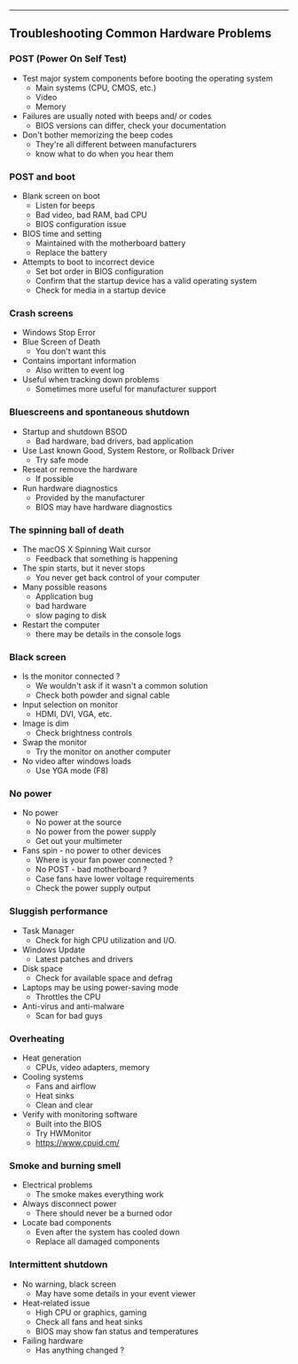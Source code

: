 
---

## Troubleshooting Common Hardware Problems

### POST (Power On Self Test)
- Test major system components before booting the operating system
	- Main systems (CPU, CMOS, etc.)
	- Video
	- Memory
- Failures are usually noted with beeps and/ or codes
	- BIOS versions can differ, check your documentation
- Don't bother memorizing the beep codes
	- They're all different between manufacturers
	- know what to do when you hear them

### POST and boot
- Blank screen on boot
	- Listen for beeps
	- Bad video, bad RAM, bad CPU
	- BIOS configuration issue
- BIOS time and setting
	- Maintained with the motherboard battery
	- Replace the battery
- Attempts to boot to incorrect device
	- Set bot order in BIOS configuration
	- Confirm that the startup device has a valid operating system
	- Check for media in a startup device

### Crash screens
- Windows Stop Error
- Blue Screen of Death
	- You don't want this
- Contains important information
	- Also written to event log
- Useful when tracking down problems
	- Sometimes more useful for manufacturer support

### Bluescreens and spontaneous shutdown
- Startup and shutdown BSOD
	- Bad hardware, bad drivers, bad application
- Use Last known Good, System Restore, or Rollback Driver
	- Try safe mode
- Reseat or remove the hardware
	- If possible
- Run hardware diagnostics
	- Provided by the manufacturer
	- BIOS may have hardware diagnostics

### The spinning ball of death
- The macOS X Spinning Wait cursor
	- Feedback that something is happening
- The spin starts, but it never stops
	- You never get back control of your computer
- Many possible reasons
	- Application bug
	- bad hardware
	- slow paging to disk
- Restart the computer
	- there may be details in the console logs

### Black screen
- Is the monitor connected ?
	- We wouldn't ask if it wasn't a common solution
	- Check both powder and signal cable
- Input selection on monitor
	- HDMI, DVI, VGA, etc.
- Image is dim
	- Check brightness controls
- Swap the monitor
	- Try the monitor on another computer
- No video after windows loads
	- Use YGA mode (F8)

### No power
- No power
	- No power at the source
	- No power from the power supply
	- Get out your multimeter
- Fans spin - no power to other devices
	- Where is your fan power connected ?
	- No POST - bad motherboard ?
	- Case fans have lower voltage requirements
	- Check the power supply output

### Sluggish performance
- Task Manager
	- Check for high CPU utilization and I/O.
- Windows Update
	- Latest patches and drivers
- Disk space
	- Check for available space and defrag
- Laptops may be using power-saving mode
	- Throttles the CPU
- Anti-virus and anti-malware
	- Scan for bad guys

### Overheating
- Heat generation
	- CPUs, video adapters, memory
- Cooling systems
	- Fans and airflow
	- Heat sinks
	- Clean and clear
- Verify with monitoring software
	- Built into the BIOS
	- Try HWMonitor
	- https://www.cpuid.cm/ 
### Smoke and burning smell
- Electrical problems
	- The smoke makes everything work
- Always disconnect power
	- There should never be a burned odor
- Locate bad components
	- Even after the system has cooled down
	- Replace all damaged components

### Intermittent shutdown
- No warning, black screen
	- May have some details in your event viewer
- Heat-related issue
	- High CPU or graphics, gaming
	- Check all fans and heat sinks
	- BIOS may show fan status and temperatures
- Failing hardware
	- Has anything changed ?